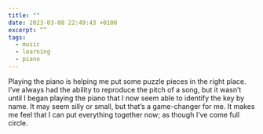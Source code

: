```yaml
---
title: ""
date: 2023-03-08 22:49:43 +0100
excerpt: “”
tags:
  - music
  - learning
  - piano
---
```


Playing the piano is helping me put some puzzle pieces in the right place. I’ve always had the ability to reproduce the pitch of a song, but it wasn’t until I began playing the piano that I now seem able to identify the key by name. It may seem silly or small, but that’s a game-changer for me. It makes me feel that I can put everything together now; as though I’ve come full circle.
